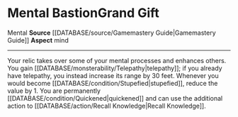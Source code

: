 ﻿---
id: '54'
item_category: Relics
name: Mental Bastion
rarity: Common
source: '[[DATABASE/source/Gamemastery Guide|Gamemastery Guide]]'
trait:
- '[[DATABASE/trait/Mental|Mental]]'
type: Relic Grand Gift

---
# Mental Bastion<span class="item-type">Grand Gift</span>

<span class="item-trait">Mental</span>
**Source** [[DATABASE/source/Gamemastery Guide|Gamemastery Guide]]
**Aspect** mind

---
Your relic takes over some of your mental processes and enhances others. You gain [[DATABASE/monsterability/Telepathy|telepathy]]; if you already have telepathy, you instead increase its range by 30 feet. Whenever you would become [[DATABASE/condition/Stupefied|stupefied]], reduce the value by 1. You are permanently [[DATABASE/condition/Quickened|quickened]] and can use the additional action to [[DATABASE/action/Recall Knowledge|Recall Knowledge]].